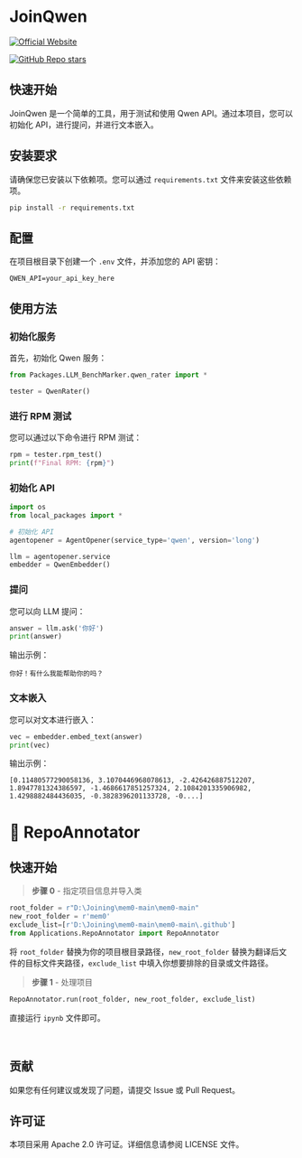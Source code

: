 # JoinQwen

[![Official Website](https://img.shields.io/badge/Official%20Website-sjtujoining.com-blue?style=for-the-badge&logo=world&logoColor=white)](https://sjtujoining.com)

[![GitHub Repo stars](https://img.shields.io/github/stars/Joining-AI/JoinQwen?style=social)](https://github.com/Joining-AI/JoinQwen)

## 快速开始

JoinQwen 是一个简单的工具，用于测试和使用 Qwen API。通过本项目，您可以初始化 API，进行提问，并进行文本嵌入。

## 安装要求

请确保您已安装以下依赖项。您可以通过 `requirements.txt` 文件来安装这些依赖项。

```bash
pip install -r requirements.txt
```

## 配置

在项目根目录下创建一个 `.env` 文件，并添加您的 API 密钥：

```
QWEN_API=your_api_key_here
```

## 使用方法

### 初始化服务

首先，初始化 Qwen 服务：

```python
from Packages.LLM_BenchMarker.qwen_rater import *

tester = QwenRater()
```

### 进行 RPM 测试

您可以通过以下命令进行 RPM 测试：

```python
rpm = tester.rpm_test()
print(f"Final RPM: {rpm}")
```

### 初始化 API

```python
import os
from local_packages import *

# 初始化 API
agentopener = AgentOpener(service_type='qwen', version='long')

llm = agentopener.service
embedder = QwenEmbedder()
```

### 提问

您可以向 LLM 提问：

```python
answer = llm.ask('你好')
print(answer)
```

输出示例：

```
你好！有什么我能帮助你的吗？
```

### 文本嵌入

您可以对文本进行嵌入：

```python
vec = embedder.embed_text(answer)
print(vec)
```

输出示例：

```
[0.11480577290058136, 3.1070446968078613, -2.426426887512207, 1.8947781324386597, -1.4686617851257324, 2.1084201335906982, 1.4298882484436035, -0.3828396201133728, -0....]
```

# 🔧 RepoAnnotator

## 快速开始

> **步骤 0** - 指定项目信息并导入类

```python
root_folder = r"D:\Joining\mem0-main\mem0-main"
new_root_folder = r'mem0'
exclude_list=[r'D:\Joining\mem0-main\mem0-main\.github']
from Applications.RepoAnnotator import RepoAnnotator
```
将 `root_folder` 替换为你的项目根目录路径，`new_root_folder` 替换为翻译后文件的目标文件夹路径，`exclude_list` 中填入你想要排除的目录或文件路径。
<br />

> **步骤 1** - 处理项目

```python
RepoAnnotator.run(root_folder, new_root_folder, exclude_list)
```
直接运行 `ipynb` 文件即可。

<br />

## 贡献

如果您有任何建议或发现了问题，请提交 Issue 或 Pull Request。

## 许可证

本项目采用 Apache 2.0 许可证。详细信息请参阅 LICENSE 文件。
